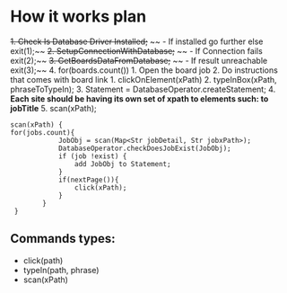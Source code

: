 
# How it works plan

~~1. Check Is Database Driver Installed;~~
~~	- If installed go further else exit(1);~~
~~2. SetupConnectionWithDatabase;~~
~~	- If Connection fails exit(2);~~
~~3. GetBoardsDataFromDatabase;~~
~~	- If result unreachable exit(3);~~
4. for(boards.count())
    1. Open the board job
    2. Do instructions that comes with board link
        1. clickOnElement(xPath)
        2. typeInBox(xPath, phraseToTypeIn);
        3. Statement = DatabaseOperator.createStatement;
        4. **Each site should be having its own set of xpath to elements such: to jobTitle** 
        5. scan(xPath);
            
	scan(xPath) {
	for(jobs.count){
                JobObj = scan(Map<Str jobDetail, Str jobxPath>);
                DatabaseOperator.checkDoesJobExist(JobObj);
                if (job !exist) {
                    add JobObj to Statement;
                }
                if(nextPage()){
                    click(xPath);
                }
            }
     }


## Commands types:
- click(path)
- typeIn(path, phrase)
- scan(xPath)